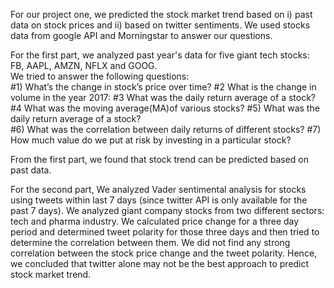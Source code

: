 For our project one, we predicted the stock market trend based on i) past data on stock prices and 
ii) based on twitter sentiments.  We used stocks data from google API and Morningstar to answer our 
questions.

For the first part, we analyzed past year's data for five giant tech stocks:  FB, AAPL, AMZN, NFLX and GOOG.  
We tried to answer the following questions:  
#1) What’s the change in stock’s price over time? 
#2 What is the change in volume in the year 2017: 
#3 What was the daily return average of a stock?
#4 What was the moving average(MA)of various stocks?
#5) What was the daily return average of a stock?    
#6) What was the correlation between daily returns of different stocks?
#7) How much value do we put at risk by investing in a particular stock?

From the first part, we found that stock trend can be predicted based on past data.

For the second part, We analyzed Vader sentimental analysis for stocks using tweets within last 7 days (since 
twitter API is only available for the past 7 days).  We analyzed giant company stocks from two different 
sectors: tech and pharma industry.  We calculated price change for a three day period and determined tweet 
polarity for those three days and then tried to determine the correlation between them.  We did not find any 
strong correlation between the stock price change and the tweet polarity.  Hence, we concluded that twitter alone 
may not be the best approach to predict stock market trend.



